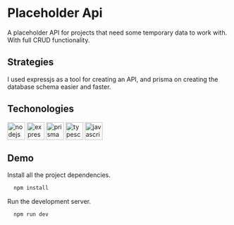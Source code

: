 # Placeholder Api

A placeholder API for projects that need some temporary data to work with.
With full CRUD functionality.

## Strategies 

I used expressjs as a tool for creating an API, and prisma on creating the database schema easier and faster.

## Techonologies

<p align="left">
   <img
    align="center"
    src="https://github.com/ntabucejo/ntabucejo/blob/main/icons/nodejs-icon.png?raw=true"
    alt="nodejs"
    height="40"
    width="40"
  />
  <img
    align="center"
    src="https://github.com/ntabucejo/ntabucejo/blob/main/icons/expressjs-icon.png?raw=true"
    alt="expressjs"
    height="40"
    width="40"
  />
  <img
    align="center"
    src="https://github.com/ntabucejo/ntabucejo/blob/main/icons/prisma-icon.png?raw=true"
    alt="prisma"
    height="40"
    width="40"
  />
  <img
    align="center"
    src="https://github.com/ntabucejo/ntabucejo/blob/main/icons/typescript-icon.png?raw=true"
    alt="typescript"
    height="40"
    width="40"
  />
  <img
    align="center"
    src="https://github.com/ntabucejo/ntabucejo/blob/main/icons/javascript-icon.png?raw=true"
    alt="javascript"
    height="40"
    width="40"
  />
</p>

<!-- ## Screenshots -->

<!-- soon -->

## Demo

Install all the project dependencies.
```bash
  npm install
```

Run the development server.
```bash
  npm run dev
```

